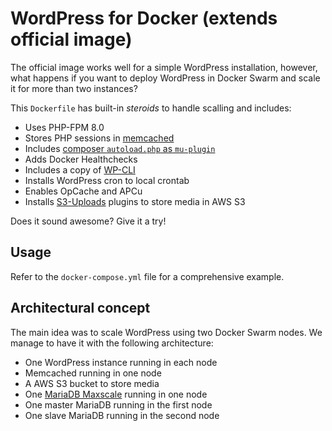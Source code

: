 # WordPress for Docker (extends official image)

The official image works well for a simple WordPress installation, however, what happens if you want to deploy WordPress in Docker Swarm and scale it for more than two instances?

This `Dockerfile` has built-in *steroids* to handle scalling and includes:
- Uses PHP-FPM 8.0
- Stores PHP sessions in [memcached](https://memcached.org/)
- Includes [composer `autoload.php` as `mu-plugin`](https://gist.github.com/lightningspirit/73df703f0db1fef14bd30d64ea1e8631)
- Adds Docker Healthchecks
- Includes a copy of [WP-CLI](https://wp-cli.org/)
- Installs WordPress cron to local crontab
- Enables OpCache and APCu
- Installs [S3-Uploads](https://github.com/humanmade/S3-Uploads) plugins to store media in AWS S3

Does it sound awesome? Give it a try!

## Usage
Refer to the `docker-compose.yml` file for a comprehensive example.

## Architectural concept

The main idea was to scale WordPress using two Docker Swarm nodes. We manage to have it with the following architecture:

- One WordPress instance running in each node
- Memcached running in one node
- A AWS S3 bucket to store media
- One [MariaDB Maxscale](https://mariadb.com/kb/en/maxscale/) running in one node
- One master MariaDB running in the first node
- One slave MariaDB running in the second node

